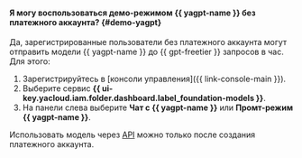 #### Я могу воспользоваться демо-режимом {{ yagpt-name }} без платежного аккаунта? {#demo-yagpt}

Да, зарегистрированные пользователи без платежного аккаунта могут отправить модели {{ yagpt-name }} до {{ gpt-freetier }} запросов в час. Для этого:

1. Зарегистрируйтесь в [консоли управления]({{ link-console-main }}).
1. Выберите сервис **{{ ui-key.yacloud.iam.folder.dashboard.label_foundation-models }}**.
1. На панели слева выберите **Чат с {{ yagpt-name }}** или **Промт-режим {{ yagpt-name }}**.

Использовать модель через [API](../foundation-models/concepts/api.md) можно только после создания платежного аккаунта.